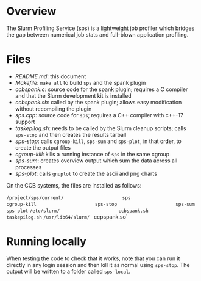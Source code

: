 # Overview

The Slurm Profiling Service (sps) is a lightweight job profiler which bridges the gap between numerical job stats and full-blown application profiling.

# Files

- *README.md*: this document
- *Makefile*: `make all` to build `sps` and the spank plugin
- *ccbspank.c*: source code for the spank plugin; requires a C compiler and that the Slurm development kit is installed
- *ccbspank.sh*: called by the spank plugin; allows easy modification without recompiling the plugin
- *sps.cpp*: source code for `sps`; requires a C++ compiler with c++-17 support
- *taskepilog.sh*: needs to be called by the Slurm cleanup scripts; calls `sps-stop` and then creates the results tarball
- *sps-stop*: calls `cgroup-kill`, `sps-sum` and `sps-plot`, in that order, to create the output files
- *cgroup-kill*: kills a running instance of `sps` in the same cgroup
- *sps-sum*: creates overview output which sum the data across all processes
- *sps-plot*: calls `gnuplot` to create the ascii and png charts

On the CCB systems, the files are installed as follows:

`/project/sps/current/`
`                     sps`
`                     cgroup-kill`
`                     sps-stop`
`                     sps-sum`
`                     sps-plot`
`/etc/slurm/`
`                     ccbspank.sh`
`                     taskepilog.sh`
`/usr/lib64/slurm/
`                     ccpspank.so`

# Running locally

When testing the code to check that it works, note that you can run it directly in any login session and then kill it as normal using `sps-stop`. The output will be written to a folder called `sps-local`.
